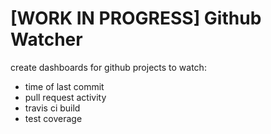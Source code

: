 # [WORK IN PROGRESS] Github Watcher


create dashboards for github projects to watch:
- time of last commit
- pull request activity
- travis ci build
- test coverage
